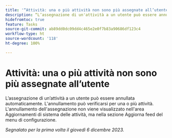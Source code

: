 ```yaml
---
title: '“Attività: una o più attività non sono più assegnate all’utente”'
description: “L’assegnazione di un'attività a un utente può essere annullata automaticamente. L'annullamento può verificarsi per una o più attività. L’annullamento dell’assegnazione non viene visualizzato nell’area Aggiornamenti del sistema delle attività, ma nella sezione Aggiorna feed del menu di configurazione”.
hidefromtoc: true
feature: Tasks
source-git-commit: ab89dd0dc09dd4c465e2e0f7b83a90686df123c4
workflow-type: ht
source-wordcount: '118'
ht-degree: 100%

---
```



# Attività: una o più attività non sono più assegnate all’utente

L’assegnazione di un’attività a un utente può essere annullata automaticamente. L&#39;annullamento può verificarsi per una o più attività. L&#39;annullamento dell&#39;assegnazione non viene visualizzato nell&#39;area Aggiornamenti di sistema delle attività, ma nella sezione Aggiorna feed del menu di configurazione.

_Segnalato per la prima volta il giovedì 6 dicembre 2023._
